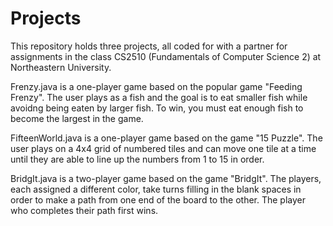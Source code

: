 # Projects

This repository holds three projects, all coded for with a partner for assignments in the class CS2510 (Fundamentals of Computer Science 2) at Northeastern University.

Frenzy.java is a one-player game based on the popular game "Feeding Frenzy". The user plays as a fish and the goal is to eat smaller fish while avoidng being eaten by larger fish. To win, you must eat enough fish to become the largest in the game.

FifteenWorld.java is a one-player game based on the game "15 Puzzle". The user plays on a 4x4 grid of numbered tiles and can move one tile at a time until they are able to line up the numbers from 1 to 15 in order.

BridgIt.java is a two-player game based on the game "BridgIt". The players, each assigned a different color, take turns filling in the blank spaces in order to make a path from one end of the board to the other. The player who completes their path first wins.
